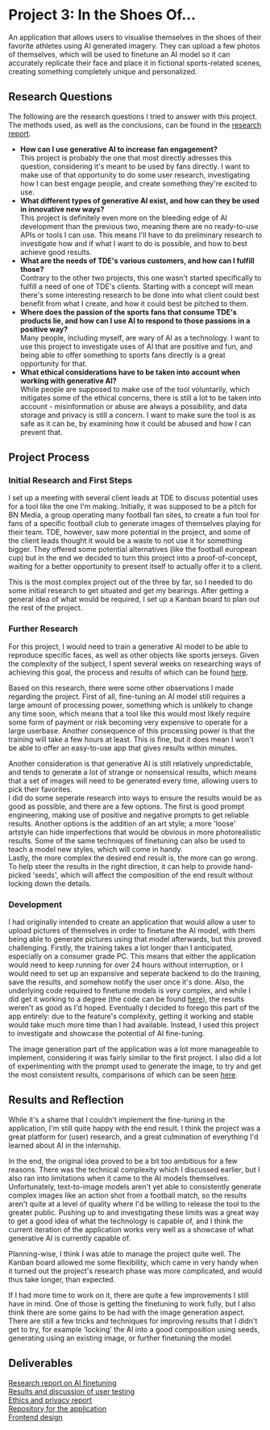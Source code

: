 # Project 3: In the Shoes Of...  
An application that allows users to visualise themselves in the shoes of their favorite athletes using AI generated imagery. They can upload a few photos of themselves, which will be used to finetune an AI model so it can accurately replicate their face and place it in fictional sports-related scenes, creating something completely unique and personalized.

## Research Questions
The following are the research questions I tried to answer with this project. The methods used, as well as the conclusions, can be found in the [research report](/Research_Report.md).
- **How can I use generative AI to increase fan engagement?**  
This project is probably the one that most directly adresses this question, considering it's meant to be used by fans directly. I want to make use of that opportunity to do some user research, investigating how I can best engage people, and create something they're excited to use.  
- **What different types of generative AI exist, and how can they be used in innovative new ways?**  
This project is definitely even more on the bleeding edge of AI development than the previous two, meaning there are no ready-to-use APIs or tools I can use. This means I'll have to do preliminary research to investigate how and if what I want to do is possible, and how to best achieve good results.  
- **What are the needs of TDE's various customers, and how can I fulfill those?**  
Contrary to the other two projects, this one wasn't started specifically to fulfill a need of one of TDE's clients. Starting with a concept will mean there's some interesting research to be done into what client could best benefit from what I create, and how it could best be pitched to them.  
- **Where does the passion of the sports fans that consume TDE's products lie, and how can I use AI to respond to those passions in a positive way?**  
Many people, including myself, are wary of AI as a technology. I want to use this project to investigate uses of AI that are positive and fun, and being able to offer something to sports fans directly is a great opportunity for that.  
- **What ethical considerations have to be taken into account when working with generative AI?**  
While people are supposed to make use of the tool voluntarily, which mitigates some of the ethical concerns, there is still a lot to be taken into account - misinformation or abuse are always a possibility, and data storage and privacy is still a concern. I want to make sure the tool is as safe as it can be, by examining how it could be abused and how I can prevent that.  

## Project Process
### Initial Research and First Steps
I set up a meeting with several client leads at TDE to discuss potential uses for a tool like the one I'm making. Initially, it was supposed to be a pitch for BN Media, a group operating many football fan sites, to create a fun tool for fans of a specific football club to generate images of themselves playing for their team. TDE, however, saw more potential in the project, and some of the client leads thought it would be a waste to not use it for something bigger. They offered some potential alternatives (like the football european cup) but in the end we decided to turn this project into a proof-of-concept, waiting for a better opportunity to present itself to actually offer it to a client.

This is the most complex project out of the three by far, so I needed to do some initial research to get situated and get my bearings. After getting a general idea of what would be required, I set up a Kanban board to plan out the rest of the project.

### Further Research
For this project, I would need to train a generative AI model to be able to reproduce specific faces, as well as other objects like sports jerseys. Given the complexity of the subject, I spent several weeks on researching ways of achieving this goal, the process and results of which can be found [here](AI_Finetuning_Research.md).

Based on this research, there were some other observations I made regarding the project. First of all, fine-tuning an AI model still requires a large amount of processing power, something which is unlikely to change any time soon, which means that a tool like this would most likely require some form of payment or risk becoming very expensive to operate for a large userbase. Another consequence of this processing power is that the training will take a few hours at least. This is fine, but it does mean I won't be able to offer an easy-to-use app that gives results within minutes.

Another consideration is that generative AI is still relatively unpredictable, and tends to generate a lot of strange or nonsensical results, which means that a set of images will need to be generated every time, allowing users to pick their favorites.  
I did do some seperate research into ways to ensure the results would be as good as possible, and there are a few options. The first is good prompt engineering, making use of positive and negative prompts to get reliable results. Another options is the addition of an art style; a more 'loose' artstyle can hide imperfections that would be obvious in more photorealistic results. Some of the same techniques of finetuning can also be used to teach a model new styles, which will come in handy.  
Lastly, the more complex the desired end result is, the more can go wrong. To help steer the results in the right direction, it can help to provide hand-picked 'seeds', which will affect the composition of the end result without locking down the details.

### Development
I had originally intended to create an application that would allow a user to upload pictures of themselves in order to finetune the AI model, with them being able to generate pictures using that model afterwards, but this proved challenging. 
Firstly, the training takes a lot longer than I anticipated, especially on a consumer grade PC. This means that either the application would need to keep running for over 24 hours without interruption, or I would need to set up an expansive and seperate backend to do the training, save the results, and somehow notify the user once it's done.
Also, the underlying code required to finetune models is very complex, and while I did get it working to a degree (the code can be found [here]()), the results weren't as good as I'd hoped.
Eventually I decided to forego this part of the app entirely: due to the feature's complexity, getting it working and stable would take much more time than I had available. Instead, I used this project to investigate and showcase the potential of AI fine-tuning.

The image generation part of the application was a lot more manageable to implement, considering it was fairly similar to the first project. I also did a lot of experimenting with the prompt used to generate the image, to try and get the most consistent results, comparisons of which can be seen [here]().

## Results and Reflection
While it's a shame that I couldn't implement the fine-tuning in the application, I'm still quite happy with the end result. I think the project was a great platform for (user) research, and a great culmination of everything I'd learned about AI in the internship.  

In the end, the original idea proved to be a bit too ambitious for a few reasons. There was the technical complexity which I discussed earlier, but I also ran into limitations when it came to the AI models themselves. Unfortunately, text-to-image models aren't yet able to consistently generate complex images like an action shot from a football match, so the results aren't quite at a level of quality where I'd be willing to release the tool to the greater public. Pushing up to and investigating these limits was a great way to get a good idea of what the technology is capable of, and I think the current iteration of the application works very well as a showcase of what generative AI is currently capable of.

Planning-wise, I think I was able to manage the project quite well. The Kanban board allowed me some flexibility, which came in very handy when it turned out the project's research phase was more complicated, and would thus take longer, than expected.

If I had more time to work on it, there are quite a few improvements I still have in mind. One of those is getting the finetuning to work fully, but I also think there are some gains to be had with the image generation aspect. There are still a few tricks and techniques for improving results that I didn't get to try, for example 'locking' the AI into a good composition using seeds, generating using an existing image, or further finetuning the model.

## Deliverables
[Research report on AI finetuning]()  
[Results and discussion of user testing]()   
[Ethics and privacy report]()  
[Repository for the application]()  
[Frontend design]()  

